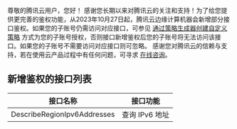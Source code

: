 尊敬的腾讯云用户，您好！
感谢您长期以来对腾讯云的关注和支持！为了给您提供更完善的鉴权功能，从2023年10月27日起，腾讯云边缘计算机器会新增部分接口鉴权。如果您的子账号仍需访问对应接口，可参见 [通过策略生成器创建自定义策略]([https://cloud.tencent.com/document/product/598/37739](https://www.tencentcloud.com/zh/document/product/598/35596?!editLang=en&)) 方式为您的子账号授权，否则接口新增鉴权后您的子账号将无法访问该接口。如果您的子账号不需要访问对应接口则可忽略。
感谢您对腾讯云的信赖与支持，若在使用云产品过程中有任何问题，可寻求 [在线咨询](https://cloud.tencent.com/online-service?from=ticket-tab)。
## 新增鉴权的接口列表

| 接口名称 | 接口功能 | 
|---------|---------|
| DescribeRegionIpv6Addresses | 查询 IPv6 地址 |
